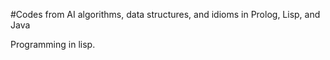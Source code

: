 #Codes from AI algorithms, data structures, and idioms in Prolog, Lisp, and Java

Programming in lisp.
